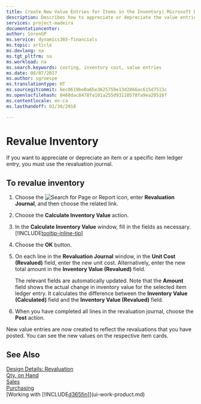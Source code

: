 ```yaml
---
title: Create New Value Entries for Items in the Inventory| Microsoft Docs
description: Describes how to appreciate or depreciate the value entries of one or more items in the inventory by posting their current, calculated value.
services: project-madeira
documentationcenter: 
author: SorenGP
ms.service: dynamics365-financials
ms.topic: article
ms.devlang: na
ms.tgt_pltfrm: na
ms.workload: na
ms.search.keywords: costing, inventory cost, value entries
ms.date: 08/07/2017
ms.author: sgroespe
ms.translationtype: HT
ms.sourcegitcommit: bec0619be0a65e3625759e13d2866ac615d7513c
ms.openlocfilehash: 8460dac8478fa101a255d93110578fa9ea20516f
ms.contentlocale: en-ca
ms.lasthandoff: 01/30/2018

---
```

# <a name="revalue-inventory"></a>Revalue Inventory
If you want to appreciate or depreciate an item or a specific item ledger entry, you must use the revaluation journal.

## <a name="to-revalue-inventory"></a>To revalue inventory
1. Choose the ![Search for Page or Report](media/ui-search/search_small.png "Search for Page or Report icon") icon, enter **Revaluation Journal**, and then choose the related link.
2. Choose the **Calculate Inventory Value** action.
3. In the **Calculate Inventory Value** window, fill in the fields as necessary. [!INCLUDE[tooltip-inline-tip](includes/tooltip-inline-tip_md.md)]
4. Choose the **OK** button.
5. On each line in the **Revaluation Journal** window, in the **Unit Cost (Revalued)** field, enter the new unit cost. Alternatively, enter the new total amount in the **Inventory Value (Revalued)** field.

    The relevant fields are automatically updated. Note that the **Amount** field shows the actual change in inventory value for the selected item ledger entry. It calculates the difference between the **Inventory Value (Calculated)** field and the **Inventory Value (Revalued)** field.
6. When you have completed all lines in the revaluation journal, choose the **Post** action.

New value entries are now created to reflect the revaluations that you have posted. You can see the new values on the respective item cards.

## <a name="see-also"></a>See Also
[Design Details: Revaluation](design-details-revaluation.md)  
[Qty. on Hand](inventory-manage-inventory.md)  
[Sales](sales-manage-sales.md)  
[Purchasing](purchasing-manage-purchasing.md)  
[Working with [!INCLUDE[d365fin](includes/d365fin_md.md)]](ui-work-product.md)

